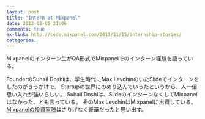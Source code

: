 ```yaml
---
layout: post
title: "Intern at Mixpanel"
date: 2012-02-05 21:06
comments: true
ex-link: http://code.mixpanel.com/2011/11/15/internship-stories/
categories: 
---
```


Mixpanelのインターン生がQA形式でMixpanelでのインターン経験を語っている。
   
FounderのSuhail Doshiは、学生時代にMax LevchinのいたSlideでインターンをしたのがきっかけで、
Startupの世界にのめり込んでいったというから、人一倍思い入れが強いらしい。
Suhail Doshiは、SlideのインターンなくしてMixpanelはなかった、とも言っている。
そのMax LevchinはMixpanelに出資している。
[Mixpanelの投資家陣](http://mixpanel.com/about/)はさりげなく豪華だったと思い出す。
